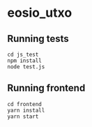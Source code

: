 # eosio_utxo

## Running tests
```
cd js_test
npm install
node test.js
```

## Running frontend
```
cd frontend
yarn install
yarn start
```
